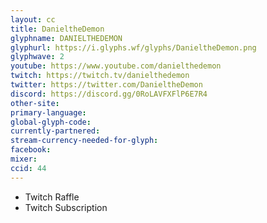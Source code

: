 ```yaml
---
layout: cc
title: DanieltheDemon
glyphname: DANIELTHEDEMON
glyphurl: https://i.glyphs.wf/glyphs/DanieltheDemon.png
glyphwave: 2
youtube: https://www.youtube.com/danielthedemon
twitch: https://twitch.tv/danielthedemon
twitter: https://twitter.com/DanieltheDemon
discord: https://discord.gg/0RoLAVFXFlP6E7R4
other-site: 
primary-language: 
global-glyph-code: 
currently-partnered: 
stream-currency-needed-for-glyph: 
facebook: 
mixer: 
ccid: 44
---
```

* Twitch Raffle
* Twitch Subscription
